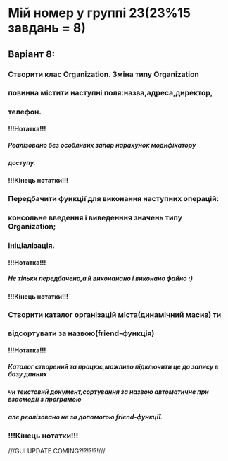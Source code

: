 # Мій номер у группі 23(23%15 завдань = 8)
## Варіант 8:
### Створити клас Organization. Зміна типу Organization
### повинна містити наступні поля:назва,адреса,директор,
### телефон.
#### !!!Нотатка!!!
##### Реалізовано без особливих запар нарахунок модифікатору
##### доступу.
#### !!!Кінець нотатки!!!
### Передбачити функції для виконання наступних операцій:
### консольне введення і виведенння значень типу Organization;
### ініціалізація.
#### !!!Нотатка!!!
##### Не тільки передбачено,а й виконанано і виконано файно :)
#### !!!Кінець нотатки!!!
### Створити каталог організацій міста(динамічний масив) ти
### відсортувати за назвою(friend-функція)
#### !!!Нотатка!!!
##### Каталог створений та працює,можливо підключити це до запису в базу данних
##### чи текстовий документ,сортування за назвою автоматичне при взаємодії з програмою
##### але реалізовано не за допомогою friend-функції.
### !!!Кінець нотатки!!!













///GUI UPDATE COMING?!?!?!?!///